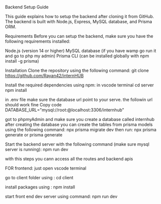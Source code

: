 Backend Setup Guide

This guide explains how to setup the backend after cloning it from GitHub. The backend is built with Node.js, Express, MySQL database, and Prisma ORM.

Requirements
Before you can setup the backend, make sure you have the following requirements installed:

Node.js (version 14 or higher)
MySQL database (if you have wamp go run it and go to php my admin)
Prisma CLI (can be installed globally with npm install -g prisma)


Installation
Clone the repository using the following command:
git clone https://github.com/Rayan42/internHUB


Install the required dependencies using npm:
in vscode terminal
cd server
npm install

in .env file make sure the database url point to your serve. the followin url should work fine
Copy code
DATABASE_URL="mysql://root:@localhost:3306/internhub"



got to phpmyAdmin and make sure you create a database called internhub
after creating the database you can create the tables from prisma models using the following command:
npx prisma migrate dev
then run:
npx prisma generate or prisma generate

Start the backend server with the following command (make sure mysql server is running):
npm run dev

with this steps you cann access all the routes and backend apis


FOR frontend:
just open vscode terminal

go to client folder using : cd client

install packages using : npm install

start front end dev server using command: npm run dev 